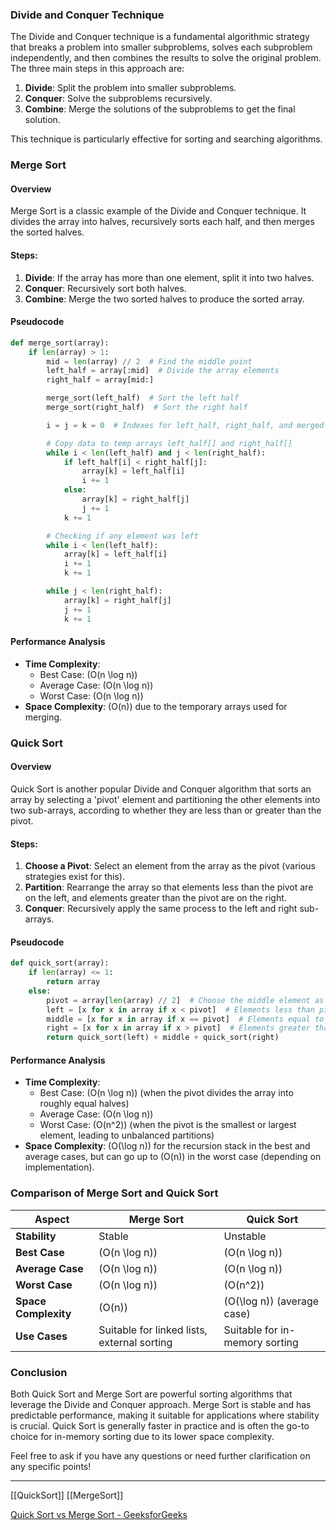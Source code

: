 ### Divide and Conquer Technique

The Divide and Conquer technique is a fundamental algorithmic strategy that breaks a problem into smaller subproblems, solves each subproblem independently, and then combines the results to solve the original problem. The three main steps in this approach are:

1. **Divide**: Split the problem into smaller subproblems.
2. **Conquer**: Solve the subproblems recursively.
3. **Combine**: Merge the solutions of the subproblems to get the final solution.

This technique is particularly effective for sorting and searching algorithms.

### Merge Sort

#### Overview
Merge Sort is a classic example of the Divide and Conquer technique. It divides the array into halves, recursively sorts each half, and then merges the sorted halves.

#### Steps:
1. **Divide**: If the array has more than one element, split it into two halves.
2. **Conquer**: Recursively sort both halves.
3. **Combine**: Merge the two sorted halves to produce the sorted array.

#### Pseudocode
```python
def merge_sort(array):
    if len(array) > 1:
        mid = len(array) // 2  # Find the middle point
        left_half = array[:mid]  # Divide the array elements
        right_half = array[mid:]

        merge_sort(left_half)  # Sort the left half
        merge_sort(right_half)  # Sort the right half

        i = j = k = 0  # Indexes for left_half, right_half, and merged array

        # Copy data to temp arrays left_half[] and right_half[]
        while i < len(left_half) and j < len(right_half):
            if left_half[i] < right_half[j]:
                array[k] = left_half[i]
                i += 1
            else:
                array[k] = right_half[j]
                j += 1
            k += 1

        # Checking if any element was left
        while i < len(left_half):
            array[k] = left_half[i]
            i += 1
            k += 1

        while j < len(right_half):
            array[k] = right_half[j]
            j += 1
            k += 1
```

#### Performance Analysis
- **Time Complexity**: 
  - Best Case: \(O(n \log n)\)
  - Average Case: \(O(n \log n)\)
  - Worst Case: \(O(n \log n)\)
- **Space Complexity**: \(O(n)\) due to the temporary arrays used for merging.

### Quick Sort

#### Overview
Quick Sort is another popular Divide and Conquer algorithm that sorts an array by selecting a 'pivot' element and partitioning the other elements into two sub-arrays, according to whether they are less than or greater than the pivot.

#### Steps:
1. **Choose a Pivot**: Select an element from the array as the pivot (various strategies exist for this).
2. **Partition**: Rearrange the array so that elements less than the pivot are on the left, and elements greater than the pivot are on the right.
3. **Conquer**: Recursively apply the same process to the left and right sub-arrays.

#### Pseudocode
```python
def quick_sort(array):
    if len(array) <= 1:
        return array
    else:
        pivot = array[len(array) // 2]  # Choose the middle element as pivot
        left = [x for x in array if x < pivot]  # Elements less than pivot
        middle = [x for x in array if x == pivot]  # Elements equal to pivot
        right = [x for x in array if x > pivot]  # Elements greater than pivot
        return quick_sort(left) + middle + quick_sort(right)
```

#### Performance Analysis
- **Time Complexity**:
  - Best Case: \(O(n \log n)\) (when the pivot divides the array into roughly equal halves)
  - Average Case: \(O(n \log n)\)
  - Worst Case: \(O(n^2)\) (when the pivot is the smallest or largest element, leading to unbalanced partitions)
- **Space Complexity**: \(O(\log n)\) for the recursion stack in the best and average cases, but can go up to \(O(n)\) in the worst case (depending on implementation).

### Comparison of Merge Sort and Quick Sort

| Aspect          | Merge Sort                     | Quick Sort                     |
|-----------------|-------------------------------|--------------------------------|
| **Stability**    | Stable                        | Unstable                       |
| **Best Case**    | \(O(n \log n)\)              | \(O(n \log n)\)               |
| **Average Case** | \(O(n \log n)\)              | \(O(n \log n)\)               |
| **Worst Case**   | \(O(n \log n)\)              | \(O(n^2)\)                    |
| **Space Complexity** | \(O(n)\)                   | \(O(\log n)\) (average case)  |
| **Use Cases**    | Suitable for linked lists, external sorting | Suitable for in-memory sorting |

### Conclusion

Both Quick Sort and Merge Sort are powerful sorting algorithms that leverage the Divide and Conquer approach. Merge Sort is stable and has predictable performance, making it suitable for applications where stability is crucial. Quick Sort is generally faster in practice and is often the go-to choice for in-memory sorting due to its lower space complexity.

Feel free to ask if you have any questions or need further clarification on any specific points!

---
[[QuickSort]]
[[MergeSort]]

[Quick Sort vs Merge Sort - GeeksforGeeks](https://www.geeksforgeeks.org/quick-sort-vs-merge-sort/)